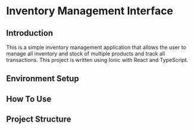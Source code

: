 # Inventory Management Interface

## Introduction

This is a simple inventory management application that allows the user to manage all inventory and stock of multiple products and track all transactions.
This project is written using Ionic with React and TypeScript.

## Environment Setup

## How To Use

## Project Structure

